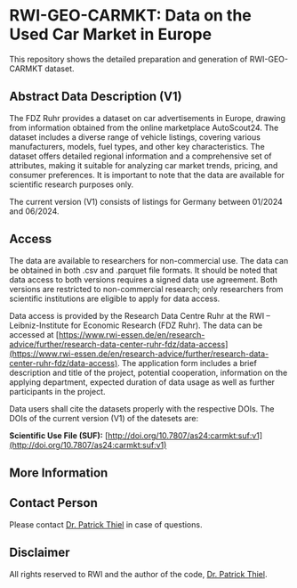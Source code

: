 # RWI-GEO-CARMKT: Data on the Used Car Market in Europe

This repository shows the detailed preparation and generation of RWI-GEO-CARMKT dataset.

## Abstract Data Description (V1)

The FDZ Ruhr provides a dataset on car advertisements in Europe, drawing from information obtained from the online marketplace AutoScout24. The dataset includes a diverse range of vehicle listings, covering various manufacturers, models, fuel types, and other key characteristics. The dataset offers detailed regional information and a comprehensive set of attributes, making it suitable for analyzing car market trends, pricing, and consumer preferences. It is important to note that the data are available for scientific research purposes only.

The current version (V1) consists of listings for Germany between 01/2024 and 06/2024.

## Access

The data are available to researchers for non-commercial use. The data can be obtained in both .csv and .parquet file formats. It should be noted that data access to both versions requires a signed data use agreement. Both versions are restricted to non-commercial research; only researchers from scientific institutions are eligible to apply for data access.

Data access is provided by the Research Data Centre Ruhr at the RWI – Leibniz-Institute for Economic Research (FDZ Ruhr). The data can be accessed at [https://www.rwi-essen.de/en/research-advice/further/research-data-center-ruhr-fdz/data-access](https://www.rwi-essen.de/en/research-advice/further/research-data-center-ruhr-fdz/data-access). The application form includes a brief description and title of the project, potential cooperation, information on the applying department, expected duration of data usage as well as further participants in the project. 

Data users shall cite the datasets properly with the respective DOIs. The DOIs of the current version (V1) of the datesets are: 

**Scientific Use File (SUF):** [http://doi.org/10.7807/as24:carmkt:suf:v1](http://doi.org/10.7807/as24:carmkt:suf:v1)

## More Information

<!-- ADD INFORMATION -->

## Contact Person

Please contact [Dr. Patrick Thiel](https://www.rwi-essen.de/rwi/team/person/patrick-thiel) in case of questions.

## Disclaimer

All rights reserved to RWI and the author of the code, [Dr. Patrick Thiel](https://www.rwi-essen.de/rwi/team/person/patrick-thiel).